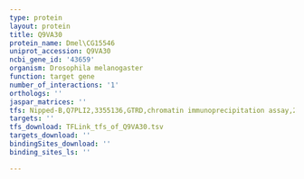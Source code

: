 ```yaml
---
type: protein
layout: protein
title: Q9VA30
protein_name: Dmel\CG15546
uniprot_accession: Q9VA30
ncbi_gene_id: '43659'
organism: Drosophila melanogaster
function: target gene
number_of_interactions: '1'
orthologs: ''
jaspar_matrices: ''
tfs: Nipped-B,Q7PLI2,3355136,GTRD,chromatin immunoprecipitation assay,27924024%5Buid%5D,No
targets: ''
tfs_download: TFLink_tfs_of_Q9VA30.tsv
targets_download: ''
bindingSites_download: ''
binding_sites_ls: ''

---
```


